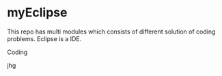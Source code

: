 # myEclipse
This repo has multi modules which consists of different solution of coding problems.
Eclipse is a IDE.

Coding

jhg
